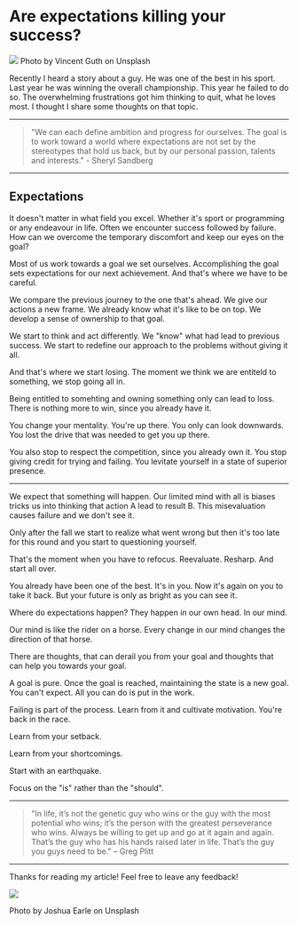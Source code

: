 # Are expectations killing your success?
[<img src="https://images.unsplash.com/photo-1500417148159-68083bd7333a?dpr=2&auto=format&fit=crop&w=1080&h=721&q=80&cs=tinysrgb&crop=">](
https://unsplash.com/photos/ISI5DlnYvuY)
Photo by Vincent Guth on Unsplash

Recently I heard a story about a guy. He was one of the best in his sport. Last year he was winning the overall championship. This year he failed to do so. The overwhelming frustrations got him thinking to quit, what he loves most. 
I thought I share some thoughts on that topic.


---
>"We can each define ambition and progress for ourselves. The goal is to work toward a world where expectations are not set by the stereotypes that hold us back, but by our personal passion, talents and interests." - Sheryl Sandberg
---

## Expectations

It doesn't matter in what field you excel. Whether it's sport or programming or any endeavour in life. Often we encounter success followed by failure. How can we overcome the temporary discomfort and keep our eyes on the goal?

Most of us work towards a goal we set ourselves. Accomplishing the goal sets expectations for our next achievement. And that's where we have to be careful. 

We compare the previous journey to the one that's ahead. 
We give our actions a new frame. We already know what it's like to be on top. We develop a sense of ownership to that goal.

We start to think and act differently. We "know" what had lead to previous success. We start to redefine our approach to the problems without giving it all. 

And that's where we start losing. The moment we think we are entiteld to something, we stop going all in. 

Being entitled to somehting and owning something only can lead to loss. There is nothing more to win, since you already have it.

You change your mentality. You're up there. You only can look downwards. You lost the drive that was needed to get you up there. 

You also stop to respect the competition, since you already own it. You stop giving credit for trying and failing. You levitate yourself in a state of superior presence.

---

We expect that something will happen. Our limited mind with all is biases tricks us into thinking that action A lead to result B. This misevaluation causes failure and we don't see it. 

Only after the fall we start to realize what went wrong but then it's too late for this round and you start to questioning yourself. 

That's the moment when you have to refocus. Reevaluate. Resharp. And start all over. 

You already have been one of the best. 
It's in you. Now it's again on you to take it back. But your future is only as bright as you can see it.

Where do expectations happen? They happen in our own head. In our mind. 

Our mind is like the rider on a horse. Every change in our mind changes the direction of that horse.

There are thoughts, that can derail you from your goal and thoughts that can help you towards your goal.

A goal is pure. Once the goal is reached, maintaining the state is a new goal. You can't expect. All you can do is put in the work.  

Failing is part of the process. Learn from it and cultivate motivation. You're back in the race. 

Learn from your setback. 

Learn from your shortcomings.

Start with an earthquake.

Focus on the "is" rather than the "should".

---

>"In life, it’s not the genetic guy who wins or the guy with the most potential who wins; it’s the person with the greatest perseverance who wins. Always be willing to get up and go at it again and again. That’s the guy who has his hands raised later in life. That’s the guy you guys need to be." – Greg Plitt


---

Thanks for reading my article! Feel free to leave any feedback! 

[<img src="https://images.unsplash.com/photo-1478001517127-fccc92f54906?dpr=2&auto=format&fit=crop&w=1080&h=720&q=80&cs=tinysrgb&crop=">](
https://unsplash.com/photos/xEh4hvxRKXM)

Photo by Joshua Earle on Unsplash


<!-- Written by Daniel Deutsch (deudan1010@gmail.com) -->
